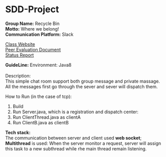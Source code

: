 # SDD-Project

**Group Name:** Recycle Bin\
**Motto:** Where we belong!\
**Communication Platform:** Slack

[Class Website](https://sites.google.com/site/rpisdd/home)\
[Peer Evaluation Document](https://docs.google.com/document/d/1D_z4sYiMz3xodhVX8bbK07O_-YSRFxAe030zjJ8njQo/edit?usp=sharing)\
[Status Report](https://docs.google.com/document/d/1Gq-S-pvJvnfisQ2nGSs6HPflyAuvZhsY8yloKFDakWo/edit?usp=sharing)

**GuideLine:**
Environment: Java8\
\
Description:\
This simple chat room support both group message and private massage. All the messages first go through the sever and sever will dispatch them. 

How to Run (in the case of tcp):
1. Build 
2. Run Server.java, which is a registration and dispatch center: 
3. Run ClientThread.java as clientA
4. Run ClientB.java as clientB

**Tech stack:**\
The communication between server and client used __web socket__;\
**Multithread** is used: When the server monitor a request, server will assign this task to a new subthread while rhe main thread remain listening. 
 
